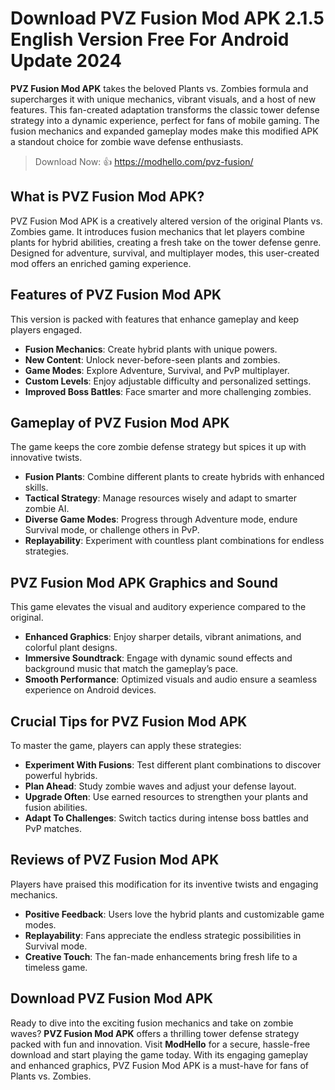# Download PVZ Fusion Mod APK 2.1.5 English Version Free For Android Update 2024

**PVZ Fusion Mod APK** takes the beloved Plants vs. Zombies formula and supercharges it with unique mechanics, vibrant visuals, and a host of new features. This fan-created adaptation transforms the classic tower defense strategy into a dynamic experience, perfect for fans of mobile gaming. The fusion mechanics and expanded gameplay modes make this modified APK a standout choice for zombie wave defense enthusiasts.  

>Download Now: 👍 https://modhello.com/pvz-fusion/

## What is PVZ Fusion Mod APK?  

PVZ Fusion Mod APK is a creatively altered version of the original Plants vs. Zombies game. It introduces fusion mechanics that let players combine plants for hybrid abilities, creating a fresh take on the tower defense genre. Designed for adventure, survival, and multiplayer modes, this user-created mod offers an enriched gaming experience.  

## Features of PVZ Fusion Mod APK  

This version is packed with features that enhance gameplay and keep players engaged.  

- **Fusion Mechanics**: Create hybrid plants with unique powers.  
- **New Content**: Unlock never-before-seen plants and zombies.  
- **Game Modes**: Explore Adventure, Survival, and PvP multiplayer.  
- **Custom Levels**: Enjoy adjustable difficulty and personalized settings.  
- **Improved Boss Battles**: Face smarter and more challenging zombies.  

## Gameplay of PVZ Fusion Mod APK  

The game keeps the core zombie defense strategy but spices it up with innovative twists.  

- **Fusion Plants**: Combine different plants to create hybrids with enhanced skills.  
- **Tactical Strategy**: Manage resources wisely and adapt to smarter zombie AI.  
- **Diverse Game Modes**: Progress through Adventure mode, endure Survival mode, or challenge others in PvP.  
- **Replayability**: Experiment with countless plant combinations for endless strategies.  

## PVZ Fusion Mod APK Graphics and Sound  

This game elevates the visual and auditory experience compared to the original.  

- **Enhanced Graphics**: Enjoy sharper details, vibrant animations, and colorful plant designs.  
- **Immersive Soundtrack**: Engage with dynamic sound effects and background music that match the gameplay’s pace.  
- **Smooth Performance**: Optimized visuals and audio ensure a seamless experience on Android devices.  

## Crucial Tips for PVZ Fusion Mod APK  

To master the game, players can apply these strategies:  

- **Experiment With Fusions**: Test different plant combinations to discover powerful hybrids.  
- **Plan Ahead**: Study zombie waves and adjust your defense layout.  
- **Upgrade Often**: Use earned resources to strengthen your plants and fusion abilities.  
- **Adapt To Challenges**: Switch tactics during intense boss battles and PvP matches.  

## Reviews of PVZ Fusion Mod APK  

Players have praised this modification for its inventive twists and engaging mechanics.  

- **Positive Feedback**: Users love the hybrid plants and customizable game modes.  
- **Replayability**: Fans appreciate the endless strategic possibilities in Survival mode.  
- **Creative Touch**: The fan-made enhancements bring fresh life to a timeless game.  

## Download PVZ Fusion Mod APK  

Ready to dive into the exciting fusion mechanics and take on zombie waves? **PVZ Fusion Mod APK** offers a thrilling tower defense strategy packed with fun and innovation. Visit **ModHello** for a secure, hassle-free download and start playing the game today. With its engaging gameplay and enhanced graphics, PVZ Fusion Mod APK is a must-have for fans of Plants vs. Zombies.  
